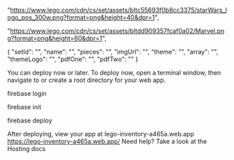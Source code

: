 <!-- Star Wars Logo: -->
"https://www.lego.com/cdn/cs/set/assets/bltc55693f0b8cc3375/starWars_logo_pos_300w.png?format=png&height=40&dpr=1",

<!-- Marvel Logo: -->
"https://www.lego.com/cdn/cs/set/assets/bltdd909357fcaf0a02/Marvel.png?format=png&height=60&dpr=1",

<!-- lego item template -->
{
    "setId": "",
    "name": "",
    "pieces": "",
    "imgUrl": "",
    "theme": "",
    "array": "",
    "themeLogo": "",
    "pdfOne": "",
    "pdfTwo": ""
}


You can deploy now or later. To deploy now, open a terminal window, then navigate to or create a root directory for your web app.

<!-- Sign in to Google -->
firebase login

<!-- Initiate your project
Run this command from your app's root directory: -->
firebase init

<!-- When you're ready, deploy your web app
Put your static files (e.g. HTML, CSS, JS) in your app’s deploy directory (the default is 'public'). Then, run this command from your app’s root directory: -->
firebase deploy

After deploying, view your app at lego-inventory-a465a.web.app
https://lego-inventory-a465a.web.app/
Need help? Take a look at the Hosting docs